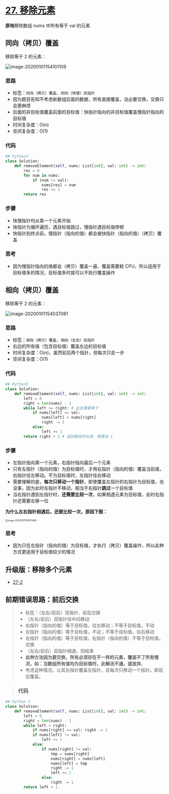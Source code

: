 # [27. 移除元素](https://leetcode-cn.com/problems/remove-element/)

**原地**移除数组 nums 中所有等于 val 的元素

## 同向（拷贝）覆盖

移除等于 2 的元素：

![image-20200101154101109](https://deppwang.oss-cn-beijing.aliyuncs.com/blog/2020-01-01-074150.png)

### 思路

- 标签：`同向（拷贝）覆盖`、`同向（快慢）双指针`
- 因为题目告知不考虑新数组后面的数据，所有直接覆盖，没必要交换，交换只会更麻烦
- 后面的非目标值覆盖前面的目标值：快指针指向的非目标值覆盖慢指针指向的目标值
- 时间复杂度：O(n)
- 空间复杂度：O(1)
### 代码

```python
## Python3
class Solution:
    def removeElement(self, nums: List[int], val: int) -> int:
        res = 0
        for num in nums:
            if (num != val):
                nums[res] = num
                res += 1
        return res
```

### 步骤

- 快慢指针均从第一个元素开始
- 快指针为循环遍历，遇目标值跳过，慢指针遇目标值停顿
- 快指针到终点前，慢指针（指向的值）都会被快指针（指向的值）（拷贝）覆盖

### 思考

- 因为慢指针指向的值都会（拷贝）覆盖一遍，覆盖需要耗 CPU，所以适用于目标值多的情况，目标值多时就可以不执行覆盖操作

## 相向（拷贝）覆盖

移除等于 2 的元素：

![image-20200101154037081](https://deppwang.oss-cn-beijing.aliyuncs.com/blog/2020-01-01-074139.png)

### 思路

- 标签：`相向（拷贝）覆盖`、`相向（左右）双指针`
- 右边的所有值（包含目标值）覆盖左边的目标值
- 时间复杂度：O(n)，虽然前后两个指针，但每次只走一步
- 空间复杂度：O(1)

### 代码

```Python
## Python3
class Solution:
    def removeElement(self, nums: List[int], val: int) -> int:
        left = 0
        right = len(nums) - 1
        while left <= right: # 此处需要等于
            if nums[left] == val:
                nums[left] = nums[right]
                right -= 1
            else:
                left += 1
        return right + 1 # 返回数组的长度，需要加 1
```

### 步骤

- 左指针指向第一个元素，右指针指向最后一个元素
- 只有左指针（指向的值）为目标值时，才用右指针（指向的值）覆盖当前值，右指针往左移动。不为目标值时，左指针往右移动
- 需要理解的是，**每次只移动一个指针**，即使覆盖左指针的右指针为目标值，也没事，因为此时左指针不移动，相当于右指针**跳过**一个目标值
- 当右指针遇到左指针时，**还需要比较一次**，如果相遇元素为目标值，此时右指针还需要左移一位

**为什么左右指针相遇后，还要比较一次，原因下图：**

<img src="https://deppwang.oss-cn-beijing.aliyuncs.com/blog/2020-01-01-074514.png" alt="image-20200101154513862" style="zoom:50%;" />

### 思考

- 因为只在左指针（指向的值）为目标值，才执行（拷贝）覆盖操作，所以此种方式更适用于目标值较少的情况

## 升级版：移除多个元素

- [27-2](27-2.md)

## 前期错误思路：前后交换


> - 标签：（左右/前后）双指针、前后交换
> - （左右/前后）双指针往中间移动
> - 右指针（指向的值）等于目标值，往左移动；不等于目标值，不动
> - 左指针（指向的值）等于目标值，不动；不等于目标值，往右移动
> - 左指针（指向的值）等于目标值，右指针（指向的值）不等于目标值，交换
> - （左右/前后）双指针相遇，则结束
> - **此种方法因为要交换，所有必须存在不一样的元素，覆盖不了所有情况，如：当数组所有值均为目标值时，此解法不通，遂放弃**。
> - 考虑这种情况，让其右指针覆盖左指针，且每次只移动一个指针。即前后覆盖。

> ### 代码

```Python
## Python 3
class Solution:
    def removeElement(self, nums: List[int], val: int) -> int:
        left = 0
        right = len(nums) - 1
        while left < right:
            if nums[right] == val: right -= 1
            if nums[left] != val: 
                left += 1
            else: 
                if nums[right] != val:
                    tmp = nums[right]
                    nums[right] = nums[left]
                    nums[left] = tmp
                    right -= 1
                    left += 1
                else:
                    right -= 1
        return left + 1
```

